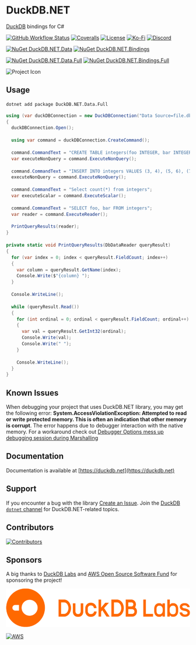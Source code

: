 # DuckDB.NET

[DuckDB](https://duckdb.org/) bindings for C#

[![GitHub Workflow Status](https://img.shields.io/github/actions/workflow/status/Giorgi/DuckDB.NET/ci.yml?branch=main&logo=GitHub&style=for-the-badge)](https://github.com/Giorgi/DuckDB.NET/actions/workflows/ci.yml)
[![Coveralls](https://img.shields.io/coveralls/github/Giorgi/DuckDB.NET?logo=coveralls&style=for-the-badge)](https://coveralls.io/github/Giorgi/DuckDB.NET)
[![License](https://img.shields.io/badge/License-Mit-blue.svg?style=for-the-badge&logo=mit)](LICENSE.md)
[![Ko-Fi](https://img.shields.io/static/v1?style=for-the-badge&message=Support%20the%20Project&color=success&logo=ko-fi&label=$$)](https://ko-fi.com/U6U81LHU8)
[![Discord](https://img.shields.io/badge/DuckDB-.Net-%23FFF000?logo=DuckDB&style=for-the-badge)](https://discord.com/channels/909674491309850675/1051088721996427265)

[![NuGet DuckDB.NET.Data](https://img.shields.io/nuget/dt/DuckDB.NET.Data.svg?label=DuckDB.NET.Data&style=for-the-badge&logo=NuGet)](https://www.nuget.org/packages/DuckDB.NET.Data/)
[![NuGet DuckDB.NET.Bindings](https://img.shields.io/nuget/dt/DuckDB.NET.Bindings.svg?label=DuckDB.NET.Bindings&style=for-the-badge&logo=NuGet)](https://www.nuget.org/packages/DuckDB.NET.Bindings/)

[![NuGet DuckDB.NET.Data.Full](https://img.shields.io/nuget/dt/DuckDB.NET.Data.Full.svg?label=DuckDB.NET.Data.Full&style=for-the-badge&logo=NuGet)](https://www.nuget.org/packages/DuckDB.NET.Data.Full/)
[![NuGet DuckDB.NET.Bindings.Full](https://img.shields.io/nuget/dt/DuckDB.NET.Bindings.Full.svg?label=DuckDB.NET.Bindings.Full&style=for-the-badge&logo=NuGet)](https://www.nuget.org/packages/DuckDB.NET.Bindings.Full/)

![Project Icon](https://raw.githubusercontent.com/Giorgi/DuckDB.NET/main/Logo.jpg "DuckDB.NET Project Icon")

## Usage

```sh
dotnet add package DuckDB.NET.Data.Full
```

```cs
using (var duckDBConnection = new DuckDBConnection("Data Source=file.db"))
{
  duckDBConnection.Open();

  using var command = duckDBConnection.CreateCommand();

  command.CommandText = "CREATE TABLE integers(foo INTEGER, bar INTEGER);";
  var executeNonQuery = command.ExecuteNonQuery();

  command.CommandText = "INSERT INTO integers VALUES (3, 4), (5, 6), (7, 8);";
  executeNonQuery = command.ExecuteNonQuery();

  command.CommandText = "Select count(*) from integers";
  var executeScalar = command.ExecuteScalar();

  command.CommandText = "SELECT foo, bar FROM integers";
  var reader = command.ExecuteReader();

  PrintQueryResults(reader);
}

private static void PrintQueryResults(DbDataReader queryResult)
{
  for (var index = 0; index < queryResult.FieldCount; index++)
  {
    var column = queryResult.GetName(index);
    Console.Write($"{column} ");
  }

  Console.WriteLine();

  while (queryResult.Read())
  {
    for (int ordinal = 0; ordinal < queryResult.FieldCount; ordinal++)
    {
      var val = queryResult.GetInt32(ordinal);
      Console.Write(val);
      Console.Write(" ");
    }

    Console.WriteLine();
  }
}
```
## Known Issues

When debugging your project that uses DuckDB.NET library, you may get the following error: **System.AccessViolationException: Attempted to read or write protected memory. This is often an indication that other memory is corrupt**. The error happens due to debugger interaction with the native memory. For a workaround check out [Debugger Options mess up debugging session during Marshalling
](https://youtrack.jetbrains.com/issue/RIDER-114126/Debugger-Options-mess-up-debugging-session-during-Marshalling)

## Documentation

Documentation is available at [https://duckdb.net](https://duckdb.net)

## Support

If you encounter a bug with the library [Create an Issue](https://github.com/Giorgi/DuckDB.NET/issues/new). Join the [DuckDB `dotnet` channel](https://discord.duckdb.org/) for DuckDB.NET-related topics.

## Contributors

[![Contributors](https://contrib.rocks/image?repo=Giorgi/DuckDB.NET)](https://github.com/Giorgi/DuckDB.NET/graphs/contributors)

## Sponsors

A big thanks to [DuckDB Labs](https://duckdblabs.com/) and [AWS Open Source Software Fund](https://github.com/aws/dotnet-foss) for sponsoring the project!

[![DuckDB Labs](https://raw.githubusercontent.com/Giorgi/DuckDB.NET/main/.github/sponsors/duckdb-labs-logo.png)](https://duckdblabs.com/)

[![AWS](https://raw.githubusercontent.com/Giorgi/DuckDB.NET/main/.github/sponsors/aws-logo-small.png)](https://github.com/aws/dotnet-foss)
